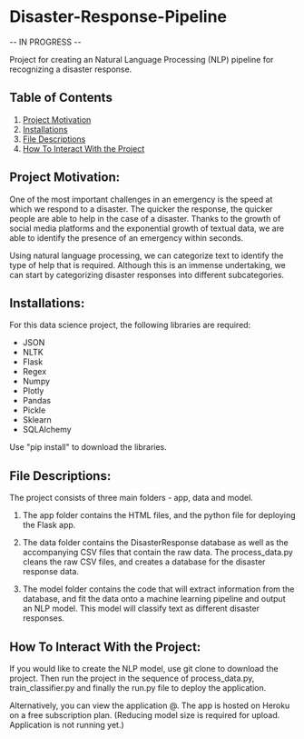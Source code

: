 # Disaster-Response-Pipeline

-- IN PROGRESS --

Project for creating an Natural Language Processing (NLP) pipeline for recognizing a disaster response.

## Table of Contents

1. [Project Motivation](https://github.com/Danieldacruz7/Disaster-Response-Pipeline#project-motivation)
2. [Installations](https://github.com/Danieldacruz7/Disaster-Response-Pipeline#installations)
3. [File Descriptions](https://github.com/Danieldacruz7/Disaster-Response-Pipeline#file-descriptions)
4. [How To Interact With the Project](https://github.com/Danieldacruz7/Disaster-Response-Pipeline#how-to-interact-with-the-project)

## Project Motivation:
One of the most important challenges in an emergency is the speed at which we respond to a disaster. The quicker the response, the quicker people are able to help in the case of a disaster. Thanks to the growth of social media platforms and the exponential growth of textual data, we are able to identify the presence of an emergency within seconds.

Using natural language processing, we can categorize text to identify the type of help that is required. Although this is an immense undertaking, we can start by categorizing disaster responses into different subcategories.

## Installations:
For this data science project, the following libraries are required:
- JSON
- NLTK
- Flask
- Regex
- Numpy
- Plotly
- Pandas
- Pickle
- Sklearn
- SQLAlchemy

Use "pip install" to download the libraries.

## File Descriptions:
The project consists of three main folders - app, data and model.

1. The app folder contains the HTML files, and the python file for deploying the Flask app.

2. The data folder contains the DisasterResponse database as well as the accompanying CSV files that contain the raw data. The process_data.py cleans the raw CSV files, and creates a database for the disaster response data.

3. The model folder contains the code that will extract information from the database, and fit the data onto a machine learning pipeline and output an NLP model. This model will classify text as different disaster responses.

## How To Interact With the Project:
If you would like to create the NLP model, use git clone to download the project. Then run the project in the sequence of process_data.py, train_classifier.py and finally the run.py file to deploy the application.

Alternatively, you can view the application @. The app is hosted on Heroku on a free subscription plan. (Reducing model size is required for upload. Application is not running yet.)
